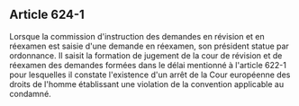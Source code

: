Article 624-1
----
Lorsque la commission d'instruction des demandes en révision et en réexamen est
saisie d'une demande en réexamen, son président statue par ordonnance. Il saisit
la formation de jugement de la cour de révision et de réexamen des demandes
formées dans le délai mentionné à l'article 622-1 pour lesquelles il constate
l'existence d'un arrêt de la Cour européenne des droits de l'homme établissant
une violation de la convention applicable au condamné.
